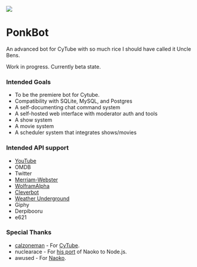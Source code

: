 ![](https://user-images.githubusercontent.com/594255/28581884-680b6ce4-7118-11e7-9360-d9953336175b.png)

# PonkBot
An advanced bot for CyTube with so much rice I should have called it Uncle Bens.

Work in progress. Currently beta state.

### Intended Goals
* To be the premiere bot for Cytube.
* Compatibility with SQLite, MySQL, and Postgres
* A self-documenting chat command system
* A self-hosted web interface with moderator auth and tools
* A show system
* A movie system
* A scheduler system that integrates shows/movies

### Intended API support
* [YouTube](https://developers.google.com/youtube/registering_an_application)
* OMDB
* Twitter
* [Merriam-Webster](https://dictionaryapi.com/)
* [WolframAlpha](https://products.wolframalpha.com/api/faqs.html)
* [Cleverbot](https://www.cleverbot.com/api/)
* [Weather Underground](https://www.wunderground.com/weather/api)
* Giphy
* Derpibooru
* e621

### Special Thanks
- [calzoneman](https://github.com/calzoneman) - For [CyTube](https://cytu.be).
- nuclearace - For [his port](https://github.com/nuclearace/CytubeBot) of Naoko to Node.js.
- awused - For [Naoko](https://github.com/awused/cyNaoko).
